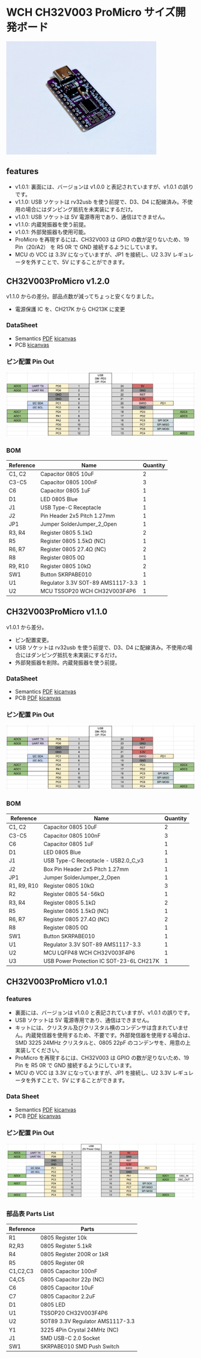 # WCH CH32V003 ProMicro サイズ開発ボード

<img src="docs/ch32v003-promicro-photo-v1.0.1.jpg" width="400" />

## features

- v1.0.1: 裏面には、バージョンは v1.0.0 と表記されていますが、v1.0.1 の誤りです。
- v1.1.0: USB ソケットは rv32usb を使う前提で、D3、D4 に配線済み。不使用の場合にはダンピング抵抗を未実装にするだけ。
- v1.0.1: USB ソケットは 5V 電源専用であり、通信はできません。
- v1.1.0: 内蔵発振器を使う前提。
- v1.0.1: 外部発振器も使用可能。
- ProMicro を再現するには、CH32V003 は GPIO の数が足りないため、19 Pin（20/A2） を R5 0R で GND 接続するようにしています。
- MCU の VCC は 3.3V になっていますが、JP1 を接続し、U2 3.3V レギュレータを外すことで、5V にすることができます。

## CH32V003ProMicro v1.2.0

v1.1.0 からの差分。部品点数が減ってちょっと安くなりました。

- 電源保護 IC を、CH217K から CH213K に変更

### DataSheet

- Semantics [PDF](docs/ch32v003-promicro-semantics-v1.2.0.pdf) [kicanvas](https://kicanvas.org/?github=https%3A%2F%2Fgithub.com%2F74th%2Fch32v-dev-boards%2Fblob%2Fch32v003promicro%2F1.2.0%2Fch32v003-promicro%2Fch32v003-promicro.kicad_sch)
- PCB [kicanvas](https://kicanvas.org/?github=https%3A%2F%2Fgithub.com%2F74th%2Fch32v-dev-boards%2Fblob%2Fch32v003promicro%2F1.2.0%2Fch32v003-promicro%2Fch32v003-promicro.kicad_pcb)

### ピン配置 Pin Out

![Alt text](docs/ch32v003-promicro-pinout-v1.1.0.png)

### BOM

| Reference | Name                              | Quantity |
| --------- | --------------------------------- | -------- |
| C1, C2    | Capacitor 0805 10uF               | 2        |
| C3-C5     | Capacitor 0805 100nF              | 3        |
| C6        | Capacitor 0805 1uF                | 1        |
| D1        | LED 0805 Blue                     | 1        |
| J1        | USB Type-C Receptacle             | 1        |
| J2        | Pin Header 2x5 Pitch 1.27mm       | 1        |
| JP1       | Jumper SolderJumper_2_Open        | 1        |
| R3, R4    | Register 0805 5.1kΩ               | 2        |
| R5        | Register 0805 1.5kΩ (NC)          | 1        |
| R6, R7    | Register 0805 27.4Ω (NC)          | 2        |
| R8        | Register 0805 0Ω                  | 1        |
| R9, R10   | Register 0805 10kΩ                | 2        |
| SW1       | Button SKRPABE010                 | 1        |
| U1        | Regulator 3.3V SOT-89 AMS1117-3.3 | 1        |
| U2        | MCU TSSOP20 WCH CH32V003F4P6      | 1        |

## CH32V003ProMicro v1.1.0

v1.0.1 から差分。

- ピン配置変更。
- USB ソケットは rv32usb を使う前提で、D3、D4 に配線済み。不使用の場合にはダンピング抵抗を未実装にするだけ。
- 外部発振器を削除。内蔵発振器を使う前提。

### DataSheet

- Semantics [PDF](ch32v003-promicro-semantics-v1.1.0.pdf) [kicanvas](https://kicanvas.org/?github=https%3A%2F%2Fgithub.com%2F74th%2Fch32v-dev-boards%2Fblob%2Fch32v003promicro%2F1.1.0%2Fch32v003-promicro%2Fch32v003-promicro.kicad_sch)
- PCB [PDF](ch32v003-promicro-pcb-v1.1.0.pdf) [kicanvas](https://kicanvas.org/?github=https%3A%2F%2Fgithub.com%2F74th%2Fch32v-dev-boards%2Fblob%2Fch32v003promicro%2F1.1.0%2Fch32v003-promicro%2Fch32v003-promicro.kicad_pcb)

### ピン配置 Pin Out

![Alt text](docs/ch32v003-promicro-pinout-v1.1.0.png)

### BOM

| Reference   | Name                                     | Quantity |
| ----------- | ---------------------------------------- | -------- |
| C1, C2      | Capacitor 0805 10uF                      | 2        |
| C3-C5       | Capacitor 0805 100nF                     | 3        |
| C6          | Capacitor 0805 1uF                       | 1        |
| D1          | LED 0805 Blue                            | 1        |
| J1          | USB Type-C Receptacle - USB2.0_C_v3      | 1        |
| J2          | Box Pin Header 2x5 Pitch 1.27mm          | 1        |
| JP1         | Jumper SolderJumper_2_Open               | 1        |
| R1, R9, R10 | Register 0805 10kΩ                       | 3        |
| R2          | Register 0805 54-56kΩ                    | 1        |
| R3, R4      | Register 0805 5.1kΩ                      | 2        |
| R5          | Register 0805 1.5kΩ (NC)                 | 1        |
| R6, R7      | Register 0805 27.4Ω (NC)                 | 2        |
| R8          | Register 0805 0Ω                         | 1        |
| SW1         | Button SKRPABE010                        | 1        |
| U1          | Regulator 3.3V SOT-89 AMS1117-3.3        | 1        |
| U2          | MCU LQFP48 WCH CH32V003F4P6              | 1        |
| U3          | USB Power Protection IC SOT-23-6L CH217K | 1        |

## CH32V003ProMicro v1.0.1

### features

- 裏面には、バージョンは v1.0.0 と表記されていますが、v1.0.1 の誤りです。
- USB ソケットは 5V 電源専用であり、通信はできません。
- キットには、クリスタル及びクリスタル横のコンデンサは含まれていません。内蔵発信器を使用するため、不要です。外部発信器を使用する場合は、SMD 3225 24MHz クリスタルと、0805 22pF のコンデンサを、用意の上実装してください。
- ProMicro を再現するには、CH32V003 は GPIO の数が足りないため、19 Pin を R5 0R で GND 接続するようにしています。
- MCU の VCC は 3.3V になっていますが、JP1 を接続し、U2 3.3V レギュレータを外すことで、5V にすることができます。

### Data Sheet

- Semantics [PDF](ch32v003-promicro-semantics-v1.0.1.pdf) [kicanvas](https://kicanvas.org/?github=https%3A%2F%2Fgithub.com%2F74th%2Fch32v-dev-boards%2Fblob%2Fch32v003promicro%2F1.0.1%2Fch32v003-promicro%2Fch32v003-promicro.kicad_sch)
- PCB [PDF](ch32v003-promicro-pcb-v1.0.1.pdf) [kicanvas](https://kicanvas.org/?github=https%3A%2F%2Fgithub.com%2F74th%2Fch32v-dev-boards%2Fblob%2Fch32v003promicro%2F1.0.1%2Fch32v003-promicro%2Fch32v003-promicro.kicad_pcb)

### ピン配置 Pin Out

![Alt text](docs/ch32v003-promicro-pinout-v1.0.1.png)

### 部品表 Parts List

| Reference | Parts                            |
| --------- | -------------------------------- |
| R1        | 0805 Register 10k                |
| R2,R3     | 0805 Register 5.1kR              |
| R4        | 0805 Register 200R or 1kR        |
| R5        | 0805 Register 0R                 |
| C1,C2,C3  | 0805 Capacitor 100nF             |
| C4,C5     | 0805 Capacitor 22p (NC)          |
| C6        | 0805 Capacitor 10uF              |
| C7        | 0805 Capacitor 2.2uF             |
| D1        | 0805 LED                         |
| U1        | TSSOP20 CH32V003F4P6             |
| U2        | SOT89 3.3V Regulator AMS1117-3.3 |
| Y1        | 3225 4Pin Crystal 24MHz (NC)     |
| J1        | SMD USB-C 2.0 Socket             |
| SW1       | SKRPABE010 SMD Push Switch       |
